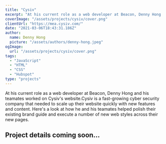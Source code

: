 ```yaml
---
title: "Cysiv"
excerpt: "At his current role as a web developer at Beacon, Denny Hong and his teamates worked on Cysiv's website.Cysiv is a fast-growing cyber security company that needed to scale up their website quickly with new features and content. Here's a look at how he and his teamates helped polish their existing brand guide and execute a number of new web styles across their new pages."
coverImage: "/assets/projects/cysiv/cover.png"
clientUrl: "https://mea.cysiv.com/"
date: "2021-03-06T18:43:31.186Z"
author:
  name: Denny Hong
  picture: "/assets/authors/denny-hong.jpeg"
ogImage:
  url: "/assets/projects/cysiv/cover.png"
tags:
  - "JavaScript"
  - "HTML"
  - "CSS"
  - "Hubspot"
type: "projects"
---
```


At his current role as a web developer at Beacon, Denny Hong and his teamates worked on Cysiv's website.Cysiv is a fast-growing cyber security company that needed to scale up their website quickly with new features and content. Here's a look at how he and his teamates helped polish their existing brand guide and execute a number of new web styles across their new pages.

## Project details coming soon...
